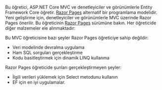 Bu öğretici, ASP.NET Core MVC ve denetleyiciler ve görünümlerle Entity Framework Core öğretir. [Razor Pages](xref:razor-pages/index) alternatif bir programlama modelidir. Yeni geliştirme için, denetleyiciler ve görünümlerle MVC üzerinde Razor Pages önerilir. Bu öğreticinin [Razor Pages](xref:data/ef-rp/intro) sürümüne bakın. Her öğreticide diğer malzemeler ele alınmaktadır:

Bu MVC öğreticisine bazı şeyler Razor Pages öğreticiye sahip değildir:

* Veri modelinde devralma uygulama
* Ham SQL sorguları gerçekleştirme
* Kodu basitleştirmek için dinamik LINQ kullanma

Razor Pages öğreticide şunları gerçekleştirmeyen şeyler:

* İlgili verileri yüklemek için Select metodunu kullanın
* EF için en iyi uygulamalar.